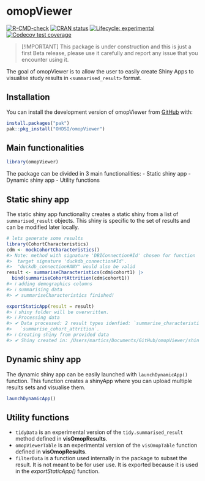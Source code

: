 
<!-- README.md is generated from README.Rmd. Please edit that file -->

# omopViewer

<!-- badges: start -->

[![R-CMD-check](https://github.com/OHDSI/omopViewer/actions/workflows/R-CMD-check.yaml/badge.svg)](https://github.com/OHDSI/omopViewer/actions/workflows/R-CMD-check.yaml)
[![CRAN
status](https://www.r-pkg.org/badges/version/omopViewer)](https://CRAN.R-project.org/package=omopViewer)
[![Lifecycle:
experimental](https://img.shields.io/badge/lifecycle-experimental-orange.svg)](https://lifecycle.r-lib.org/articles/stages.html#experimental)
[![Codecov test
coverage](https://codecov.io/gh/OHDSI/omopViewer/branch/main/graph/badge.svg)](https://app.codecov.io/gh/OHDSI/omopViewer?branch=main)
<!-- badges: end -->

> \[!IMPORTANT\] This package is under construction and this is just a
> first Beta release, please use it carefully and report any issue that
> you encounter using it.

The goal of omopViewer is to allow the user to easily create Shiny Apps
to visualise study results in `<summarised_result>` format.

## Installation

You can install the development version of omopViewer from
[GitHub](https://github.com/OHDSI/omopViewer) with:

``` r
install.packages("pak")
pak::pkg_install("OHDSI/omopViewer")
```

## Main functionalities

``` r
library(omopViewer)
```

The package can be divided in 3 main functionalities: - Static shiny
app - Dynamic shiny app - Utility functions

## Static shiny app

The static shiny app functionality creates a static shiny from a list of
`summarised_result` objects. This shiny is specific to the set of
results and can be modified later locally.

``` r
# lets generate some results
library(CohortCharacteristics)
cdm <- mockCohortCharacteristics()
#> Note: method with signature 'DBIConnection#Id' chosen for function 'dbExistsTable',
#>  target signature 'duckdb_connection#Id'.
#>  "duckdb_connection#ANY" would also be valid
result <- summariseCharacteristics(cdm$cohort1) |>
  bind(summariseCohortAttrition(cdm$cohort1))
#> ℹ adding demographics columns
#> ℹ summarising data
#> ✔ summariseCharacteristics finished!

exportStaticApp(result = result)
#> ℹ shiny folder will be overwritten.
#> ℹ Processing data
#> ✔ Data processed: 2 result types idenfied: `summarise_characteristics` and
#>   `summarise_cohort_attrition`.
#> ℹ Creating shiny from provided data
#> ✔ Shiny created in: /Users/martics/Documents/GitHub/omopViewer/shiny
```

## Dynamic shiny app

The dynamic shiny app can be easily launched with `launchDynamicApp()`
function. This function creates a shinyApp where you can upload multiple
results sets and visualise them.

``` r
launchDynamicApp()
```

## Utility functions

- `tidyData` is an experimental version of the `tidy.summarised_result`
  method defined in **visOmopResults**.
- `omopViewerTable` is an experimental version of the `visOmopTable`
  function defined in **visOmopResults**.
- `filterData` is a function used internally in the package to subset
  the result. It is not meant to be for user use. It is exported because
  it is used in the *exportStaticApp()* function.
